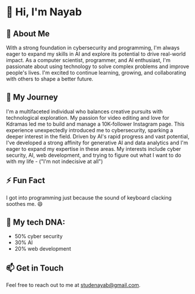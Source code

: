 # 👋 Hi, I'm Nayab

## 👀 About Me
With a strong foundation in cybersecurity and programming, I'm always eager to expand my skills in AI and explore its potential to drive real-world impact. As a computer scientist, programmer, and AI enthusiast, I'm passionate about using technology to solve complex problems and improve people's lives. I'm excited to continue learning, growing, and collaborating with others to shape a better future.

## 🌱 My Journey
I'm a multifaceted individual who balances creative pursuits with technological exploration. My passion for video editing and love for Kdramas led me to build and manage a 10K-follower Instagram page. This experience unexpectedly introduced me to cybersecurity, sparking a deeper interest in the field. Driven by AI's rapid progress and vast potential, I've developed a strong affinity for generative AI and data analytics and I'm eager to expand my expertise in these areas. My interests include cyber security, AI, web development, and trying to figure out what I want to do with my life - ("I'm not indecisive at all")

## ⚡ Fun Fact 
I got into programming just because the sound of keyboard clacking soothes me. 😄

## 🧬 My tech DNA: 
- 50% cyber security
- 30% AI
- 20% web development

## 📫 Get in Touch
Feel free to reach out to me at [studenayab@gmail.com](mailto:studenayab@gmail.com).

<!---
vinabi/vinabi is a ✨ special ✨ repository because its `README.md` (this file) appears on your GitHub profile.
You can click the Preview link to take a look at your changes.
--->
